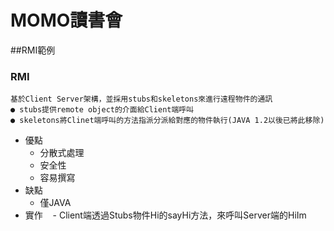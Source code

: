 # MOMO讀書會
##RMI範例
### RMI 
    基於Client Server架構，並採用stubs和skeletons來進行遠程物件的通訊
    ● stubs提供remote object的介面給Client端呼叫
    ● skeletons將Clinet端呼叫的方法指派分派給對應的物件執行(JAVA 1.2以後已將此移除)
- 優點
    - 分散式處理
    - 安全性
    - 容易撰寫
- 缺點
    - 僅JAVA
- 實作
    - Client端透過Stubs物件Hi的sayHi方法，來呼叫Server端的HiIm
